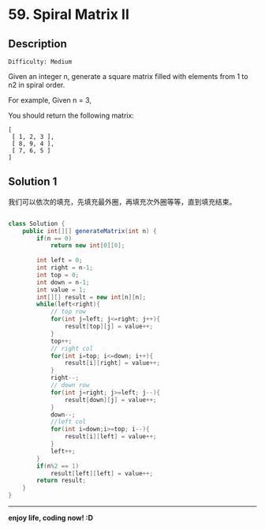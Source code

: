 # 59. Spiral Matrix II
## Description

```
Difficulty: Medium
```

Given an integer n, generate a square matrix filled with elements from 1 to n2 in spiral order.

For example,
Given n = 3,

You should return the following matrix:

	[
	 [ 1, 2, 3 ],
	 [ 8, 9, 4 ],
	 [ 7, 6, 5 ]
	]
## Solution 1
  我们可以依次的填充，先填充最外圈，再填充次外圈等等，直到填充结束。

```java

class Solution {
    public int[][] generateMatrix(int n) {
        if(n == 0)
            return new int[0][0];
        
        int left = 0;
        int right = n-1;
        int top = 0;
        int down = n-1;
        int value = 1;
        int[][] result = new int[n][n];
        while(left<right){
            // top row
            for(int j=left; j<=right; j++){
                result[top][j] = value++;
            }
            top++;
            // right col
            for(int i=top; i<=down; i++){
                result[i][right] = value++;
            }
            right--;
            // down row
            for(int j=right; j>=left; j--){
                result[down][j] = value++;
            }
            down--;
            //left col
            for(int i=down;i>=top; i--){
                result[i][left] = value++;
            }
            left++;
        }
        if(n%2 == 1)
            result[left][left] = value++;
        return result;
    }
}

```

***

**enjoy life, coding now! :D**
